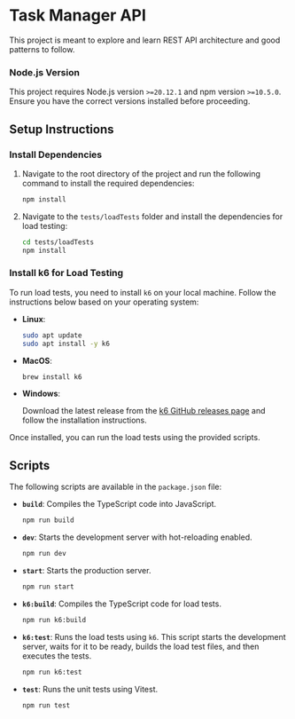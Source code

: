 # Task Manager API

This project is meant to explore and learn REST API architecture and good patterns to follow.

### Node.js Version

This project requires Node.js version `>=20.12.1` and npm version `>=10.5.0`. Ensure you have the correct versions installed before proceeding.

## Setup Instructions

### Install Dependencies

1. Navigate to the root directory of the project and run the following command to install the required dependencies:

   ```bash
   npm install
   ```

2. Navigate to the `tests/loadTests` folder and install the dependencies for load testing:

   ```bash
   cd tests/loadTests
   npm install
   ```

### Install k6 for Load Testing

To run load tests, you need to install `k6` on your local machine. Follow the instructions below based on your operating system:

- **Linux**:

  ```bash
  sudo apt update
  sudo apt install -y k6
  ```

- **MacOS**:

  ```bash
  brew install k6
  ```

- **Windows**:

  Download the latest release from the [k6 GitHub releases page](https://github.com/grafana/k6/releases) and follow the installation instructions.

Once installed, you can run the load tests using the provided scripts.

## Scripts

The following scripts are available in the `package.json` file:

- **`build`**: Compiles the TypeScript code into JavaScript.

  ```bash
  npm run build
  ```

- **`dev`**: Starts the development server with hot-reloading enabled.

  ```bash
  npm run dev
  ```

- **`start`**: Starts the production server.

  ```bash
  npm run start
  ```

- **`k6:build`**: Compiles the TypeScript code for load tests.

  ```bash
  npm run k6:build
  ```

- **`k6:test`**: Runs the load tests using `k6`. This script starts the development server, waits for it to be ready, builds the load test files, and then executes the tests.

  ```bash
  npm run k6:test
  ```

- **`test`**: Runs the unit tests using Vitest.

  ```bash
  npm run test
  ```
